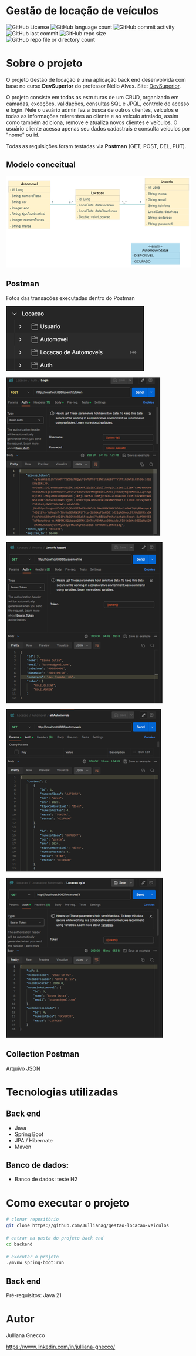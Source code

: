 # Gestão de locação de veículos
![GitHub License](https://img.shields.io/github/license/Jullianag/gestao-locacao-veiculos) ![GitHub language count](https://img.shields.io/github/languages/count/Jullianag/gestao-locacao-veiculos) 
![GitHub commit activity](https://img.shields.io/github/commit-activity/m/Jullianag/gestao-locacao-veiculos) ![GitHub last commit](https://img.shields.io/github/last-commit/Jullianag/gestao-locacao-veiculos) 
![GitHub repo size](https://img.shields.io/github/repo-size/Jullianag/gestao-locacao-veiculos) ![GitHub repo file or directory count](https://img.shields.io/github/directory-file-count/Jullianag/gestao-locacao-veiculos)


# Sobre o projeto

O projeto Gestão de locação é uma aplicação back end desenvolvida com base no curso **DevSuperior** do professor Nélio Alves. 
Site: [DevSuperior](https://devsuperior.com "Site da DevSuperior").

O projeto consiste em todas as estruturas de um CRUD, organizado em camadas, exceções, validações, consultas SQL e JPQL, controle de acesso e login. Nele o usuário admin faz a busca de outros clientes, 
veículos e todas as informações referentes ao cliente e ao veículo atrelado, assim como também adiciona, remove e atualiza novos clientes e veículos. O usuário cliente acessa apenas seu dados cadastrais e 
consulta veículos por "nome" ou id.

Todas as requisições foram testadas via **Postman** (GET, POST, DEL, PUT).


## Modelo conceitual
![Modelo Conceitual](https://github.com/Jullianag/gestao-locacao-veiculos/blob/main/assets/Diagrama.png)

## Postman
Fotos das transações executadas dentro do Postman

![Demonstração 2](https://github.com/Jullianag/gestao-locacao-veiculos/blob/main/assets/Captura%20de%20tela%202024-04-08%20173617.png)

![Demonstração 3](https://github.com/Jullianag/gestao-locacao-veiculos/blob/main/assets/Captura%20de%20tela%202024-04-08%20173729.png)

![Demonstração 4](https://github.com/Jullianag/gestao-locacao-veiculos/blob/main/assets/Captura%20de%20tela%202024-04-08%20173749.png)

![Demonstração 5](https://github.com/Jullianag/gestao-locacao-veiculos/blob/main/assets/Captura%20de%20tela%202024-04-08%20173824.png)

![Demonstração 6](https://github.com/Jullianag/gestao-locacao-veiculos/blob/main/assets/Captura%20de%20tela%202024-04-08%20173859.png)

## Collection Postman
[Arquivo JSON](https://github.com/Jullianag/gestao-locacao-veiculos/blob/main/assets/Locacao.postman_collection.json)


# Tecnologias utilizadas
## Back end
- Java
- Spring Boot
- JPA / Hibernate
- Maven

## Banco de dados:
- Banco de dados: teste H2

# Como executar o projeto

```bash
# clonar repositório
git clone https://github.com/Jullianag/gestao-locacao-veiculos

# entrar na pasta do projeto back end
cd backend

# executar o projeto
./mvnw spring-boot:run
```

## Back end
Pré-requisitos: Java 21

# Autor

Julliana Gnecco

https://www.linkedin.com/in/julliana-gnecco/
